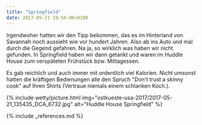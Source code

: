 ```yaml
---
title: "Springfield"
date: 2017-05-21 19:56:06+0100
---
```


Irgendwoher hatten wir den Tipp bekommen, das es im Hinterland von Savannah noch aussieht wie vor hundert Jahren. Also ab ins Auto und mal durch die Gegend gefahren. Na ja, so wirklich was haben wir nicht gefunden. In Springfield haben wir dann getankt und waren im Huddle House zum verspäteten Frühstück bzw. Mittagessen.

Es gab reichlich und auch immer mit ordentlich viel Kalorien. Nicht umsonst hatten die kräftigen Bedienungen alle den Spruch "Don't trust a skinny cook" auf Ihren Shirts (Vertraue niemals einem schlanken Koch.). 


{% include wetty/picture.html img="ostkueste-usa-2017/2017-05-21_135435_DCA_6732.jpg" alt="Huddle House Springfield" %}


{% include _references.md %}